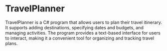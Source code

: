 # TravelPlanner
TravelPlanner is a C# program that allows users to plan their travel itinerary. It supports adding destinations, specifying dates and budgets, and managing activities. The program provides a text-based interface for users to interact, making it a convenient tool for organizing and tracking travel plans.
